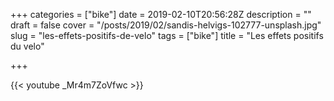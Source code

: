 +++
categories = ["bike"]
date = 2019-02-10T20:56:28Z
description = ""
draft = false
cover = "/posts/2019/02/sandis-helvigs-102777-unsplash.jpg"
slug = "les-effets-positifs-de-velo"
tags = ["bike"]
title = "Les effets positifs du velo"

+++

{{< youtube _Mr4m7ZoVfwc >}}